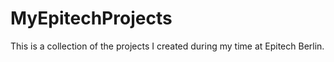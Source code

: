 # MyEpitechProjects
This is a collection of the projects I created during my time at Epitech Berlin.
